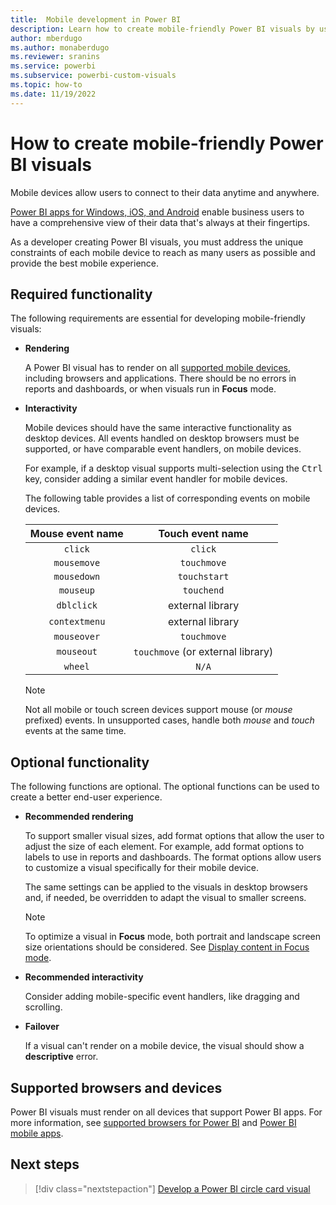 ```yaml
---
title:  Mobile development in Power BI
description: Learn how to create mobile-friendly Power BI visuals by using essential and recommended functions to add interactive functionality.
author: mberdugo
ms.author: monaberdugo
ms.reviewer: sranins
ms.service: powerbi
ms.subservice: powerbi-custom-visuals
ms.topic: how-to
ms.date: 11/19/2022
---
```


# How to create mobile-friendly Power BI visuals

Mobile devices allow users to connect to their data anytime and anywhere.

[Power BI apps for Windows, iOS, and Android](../../consumer/mobile/mobile-apps-for-mobile-devices.md) enable business users to have a comprehensive view of their data that's always at their fingertips.

As a developer creating Power BI visuals, you must address the unique constraints of each mobile device to reach as many users as possible and provide the best mobile experience.

## Required functionality

The following requirements are essential for developing mobile-friendly visuals:

* **Rendering**

  A Power BI visual has to render on all [supported mobile devices](/power-platform/admin/supported-web-browsers-and-mobile-devices), including browsers and applications. There should be no errors in reports and dashboards, or when visuals run in **Focus** mode.

* **Interactivity**

  Mobile devices should have the same interactive functionality as desktop devices. All events handled on desktop browsers must be supported, or have comparable event handlers, on mobile devices.
  
  For example, if a desktop visual supports multi-selection using the <kbd>Ctrl</kbd> key, consider adding a similar event handler for mobile devices.

  The following table provides a list of corresponding events on mobile devices.

  | Mouse event name | Touch event name |
  |:----------------:|:----------------:|
  | `click` | `click` |
  | `mousemove` | `touchmove` |
  | `mousedown` | `touchstart` |
  | `mouseup` | `touchend` |
  | `dblclick` | external library |
  | `contextmenu` | external library |
  | `mouseover` | `touchmove` |
  | `mouseout` | `touchmove` (or external library) |
  | `wheel` | `N/A` |

  > [!NOTE]
  > Not all mobile or touch screen devices support mouse (or *mouse* prefixed) events. In unsupported cases, handle both *mouse* and *touch* events at the same time.

## Optional functionality

The following functions are optional. The optional functions can be used to create a better end-user experience.

* **Recommended rendering**

  To support smaller visual sizes, add format options that allow the user to adjust the size of each element. For example, add format options to labels to use in reports and dashboards. The format options allow users to customize a visual specifically for their mobile device.
  
  The same settings can be applied to the visuals in desktop browsers and, if needed, be overridden to adapt the visual to smaller screens.

  > [!NOTE]
  > To optimize a visual in **Focus** mode, both portrait and landscape screen size orientations should be considered. See [Display content in Focus mode](../../consumer/end-user-focus.md).

* **Recommended interactivity**

  Consider adding mobile-specific event handlers, like dragging and scrolling.

* **Failover**

  If a visual can't render on a mobile device, the visual should show a **descriptive** error.

## Supported browsers and devices

Power BI visuals must render on all devices that support Power BI apps. For more information, see [supported browsers for Power BI](../../fundamentals/power-bi-browsers.md) and [Power BI mobile apps](../../consumer/mobile/mobile-apps-for-mobile-devices.md).

## Next steps

> [!div class="nextstepaction"]
> [Develop a Power BI circle card visual](./develop-circle-card.md)